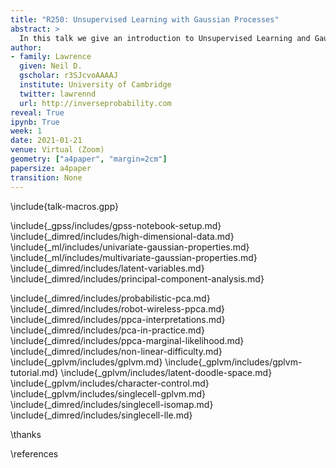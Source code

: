 ```yaml
---
title: "R250: Unsupervised Learning with Gaussian Processes"
abstract: >
  In this talk we give an introduction to Unsupervised Learning and Gaussian processes for students who are interested in working with Unsupervised GPs for the the R250 module. 
author:
- family: Lawrence
  given: Neil D.
  gscholar: r3SJcvoAAAAJ
  institute: University of Cambridge
  twitter: lawrennd
  url: http://inverseprobability.com
reveal: True
ipynb: True
week: 1
date: 2021-01-21
venue: Virtual (Zoom)
geometry: ["a4paper", "margin=2cm"]
papersize: a4paper
transition: None
---
```


\include{talk-macros.gpp}

\include{_gpss/includes/gpss-notebook-setup.md}
\include{_dimred/includes/high-dimensional-data.md}
\include{_ml/includes/univariate-gaussian-properties.md}
\include{_ml/includes/multivariate-gaussian-properties.md}
\include{_dimred/includes/latent-variables.md}
\include{_dimred/includes/principal-component-analysis.md}

\include{_dimred/includes/probabilistic-pca.md}
\include{_dimred/includes/robot-wireless-ppca.md}
\include{_dimred/includes/ppca-interpretations.md}
\include{_dimred/includes/pca-in-practice.md}
\include{_dimred/includes/ppca-marginal-likelihood.md}
\include{_dimred/includes/non-linear-difficulty.md}
\include{_gplvm/includes/gplvm.md}
\include{_gplvm/includes/gplvm-tutorial.md}
\include{_gplvm/includes/latent-doodle-space.md}
\include{_gplvm/includes/character-control.md}
\include{_gplvm/includes/singlecell-gplvm.md}
\include{_dimred/includes/singlecell-isomap.md}
\include{_dimred/includes/singlecell-lle.md}

\thanks

\references

